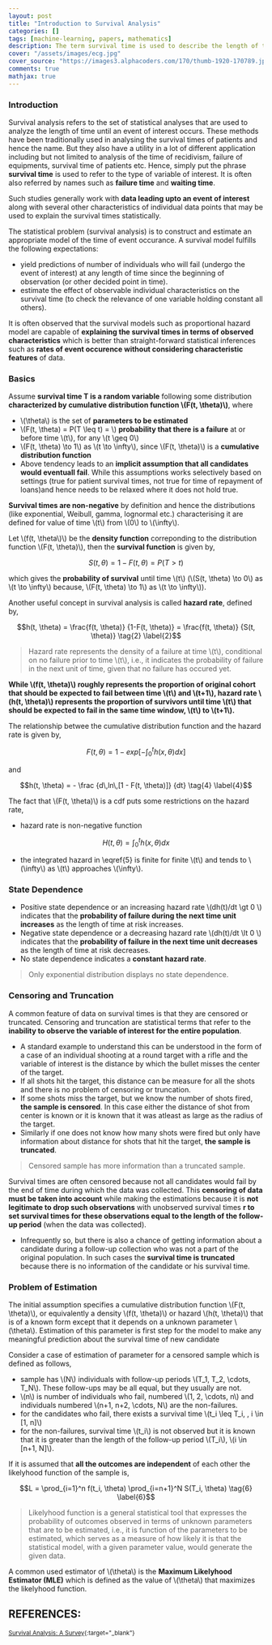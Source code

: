 ```yaml
---
layout: post
title: "Introduction to Survival Analysis"
categories: []
tags: [machine-learning, papers, mathematics]
description: The term survival time is used to describe the length of time until a specified event. The widespread use of these models in medicine to analyze survival times leads to the name survival analysis.
cover: "/assets/images/ecg.jpg"
cover_source: "https://images3.alphacoders.com/170/thumb-1920-170789.jpg"
comments: true
mathjax: true
---
```


### Introduction

Survival analysis refers to the set of statistical analyses that are used to analyze the length of time until an event of interest occurs. These methods have been traditionally used in analysing the survival times of patients and hence the name. But they also have a utility in a lot of different application including but not limited to analysis of the time of recidivism, failure of equipments, survival time of patients etc. Hence, simply put the phrase **survival time** is used to refer to the type of variable of interest. It is often also referred by names such as **failure time** and **waiting time**.

Such studies generally work with **data leading upto an event of interest** along with several other characteristics of individual data points that may be used to explain the survival times statistically.

The statistical problem (survival analysis) is to construct and estimate an appropriate model of the time of event occurance. A survival model fulfills the following expectations:

* yield predictions of number of individuals who will fail (undergo the event of interest) at any length of time since the beginning of observation (or other decided point in time).
* estimate the effect of observable individual characteristics on the survival time (to check the relevance of one variable holding constant all others).

It is often observed that the survival models such as proportional hazard model are capable of **explaining the survival times in terms of observed characteristics** which is better than straight-forward statistical inferences such as **rates of event occurence without considering characteristic features** of data.

### Basics

Assume **survival time T is a random variable** following some distribution **characterized by cumulative distribution function \\(F(t, \theta)\\)**, where 

* \\(\theta\\) is the set of **parameters to be estimated**
* \\(F(t, \theta) = P(T \leq t) = \\) **probability that there is a failure** at or before time \\(t\\), for any \\(t \geq 0\\)
* \\(F(t, \theta) \to 1\\) as \\(t \to \infty\\), since \\(F(t, \theta)\\) is a **cumulative distribution function**
* Above tendency leads to an **implicit assumption that all candidates would eventuall fail**. While this assumptions works selectively based on settings (true for patient survival times, not true for time of repayment of loans)and hence needs to be relaxed where it does not hold true.

**Survival times are non-negative** by definition and hence the distributions (like exponential, Weibull, gamma, lognormal etc.) characterising it are defined for value of time \\(t\\) from \\(0\\) to \\(\infty\\). 

Let \\(f(t, \theta\\)\\) be the **density function** correponding to the distribution function \\(F(t, \theta)\\), then the **survival function** is given by,

$$S(t, \theta) = 1 - F(t, \theta) = P(T \gt t) \tag{1} \label{1}$$

which gives the **probability of survival** until time \\(t\\) (\\(S(t, \theta) \to 0\\) as \\(t \to \infty\\) because, \\(F(t, \theta) \to 1\\) as \\(t \to \infty\\)).

Another useful concept in survival analysis is called **hazard rate**, defined by,

$$h(t, \theta) = \frac{f(t, \theta)} {1-F(t, \theta)} = \frac{f(t, \theta)} {S(t, \theta)} \tag{2} \label{2}$$

> Hazard rate represents the density of a failure at time \\(t\\), conditional on no failure prior to time \\(t\\), i.e., it indicates the probability of failure in the next unit of time, given that no failure has occured yet.

**While \\(f(t, \theta)\\) roughly represents the proportion of original cohort that should be expected to fail between time \\(t\\) and \\(t+1\\), hazard rate \\(h(t, \theta)\\) represents the proportion of survivors until time \\(t\\) that should be expected to fail in the same time window, \\(t\\) to \\(t+1\\).**

The relationship betwee the cumulative distribution function and the hazard rate is given by,

$$F(t, \theta) = 1 - exp \left[ - \int_0^t h(x, \theta) dx \right] \tag{3} \label{3}$$

and 

$$h(t, \theta) = - \frac {d\,ln\,[1 - F(t, \theta)]} {dt} \tag{4} \label{4}$$

The fact that \\(F(t, \theta)\\) is a cdf puts some restrictions on the hazard rate, 

- hazard rate is non-negative function 

$$H(t, \theta) = \int_0^t h(x, \theta) dx \tag{5} \label{5}$$

- the integrated hazard in \eqref{5} is finite for finite \\(t\\) and tends to \\(\infty\\) as \\(t\\) approaches \\(\infty\\).

### State Dependence

- Positive state dependence or an increasing hazard rate \\(dh(t)/dt \gt 0 \\) indicates that the **probability of failure during the next time unit increases** as the length of time at risk increases.
- Negative state dependence or a decreasing hazard rate \\(dh(t)/dt \lt 0 \\) indicates that the **probability of failure in the next time unit decreases** as the length of time at risk decreases.
- No state dependence indicates a **constant hazard rate**.

> Only exponential distribution displays no state dependence.

### Censoring and Truncation

A common feature of data on survival times is that they are censored or truncated. Censoring and truncation are statistical terms that refer to the **inability to observe the variable of interest for the entire population**.

- A standard example to understand this can be understood in the form of a case of an individual shooting at a round target with a rifle and the variable of interest is the distance by which the bullet misses the center of the target. 
- If all shots hit the target, this distance can be measure for all the shots and there is no problem of censoring or truncation.
- If some shots miss the target, but we know the number of shots fired, **the sample is censored**. In this case either the distance of shot from center is known or it is known that it was atleast as large as the radius of the target.
- Similarly if one does not know how many shots were fired but only have information about distance for shots that hit the target, **the sample is truncated**.

> Censored sample has more information than a truncated sample.

Survival times are often censored because not all candidates would fail by the end of time during which the data was collected. This **censoring of data must be taken into account** while making the estimations because it is **not legitimate to drop such observations** with unobserved survival times **r to set survival times for these observations equal to the length of the follow-up period** (when the data was collected).

- Infrequently so, but there is also a chance of getting information about a candidate during a follow-up collection who was not a part of the original population. In such cases the **survival time is truncated** because there is no information of the candidate or his survival time.

### Problem of Estimation

The initial assumption specifies a cumulative distribution function \\(F(t, \theta)\\), or equivalently a density \\(f(t, \theta)\\) or hazard \\(h(t, \theta)\\) that is of a known form except that it depends on a unknown parameter \\(\theta\\). Estimation of this parameter is first step for the model to make any meaningful prediction about the survival time of new candidate

Consider a case of estimation of parameter for a censored sample which is defined as follows,

- sample has \\(N\\) individuals with follow-up periods \\(T_1, T_2, \cdots, T_N\\). These follow-ups may be all equal, but they usually are not.
- \\(n\\) is number of individuals who fail, numbered \\(1, 2, \cdots, n\\) and individuals numbered \\(n+1, n+2, \cdots, N\\) are the non-failures.
- for the candidates who fail, there exists a survival time \\(t_i \leq T_i, \, i \in [1, n]\\) 
- for the non-failures, survival time \\(t_i\\) is not observed but it is known that it is greater than the length of the follow-up period \\(T_i\\), \\(i \in [n+1, N]\\).

If it is assumed that **all the outcomes are independent** of each other the likelyhood function of the sample is, 

$$L = \prod_{i=1}^n f(t_i, \theta) \prod_{i=n+1}^N S(T_i, \theta) \tag{6} \label{6}$$

> Likelyhood function is a general statistical tool that expresses the probability of outcomes observed in terms of unknown parameters that are to be estimated, i.e., it is function of the parameters to be estimated, which serves as a measure of how likely it is that the statistical model, with a given parameter value, would generate the given data.

A common used estimator of \\(\theta\\) is the **Maximum Likelyhood Estimator (MLE)** which is defined as the value of \\(\theta\\) that maximizes the likelyhood function.

## REFERENCES:

<small>[Survival Analysis: A Survey](https://link.springer.com/article/10.1007/BF01083132#){:target="_blank"}</small><br>